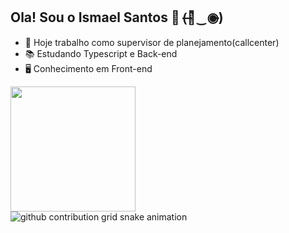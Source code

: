 ## Ola! Sou o Ismael Santos 👋 (̶◉͛‿◉̶)

- 💼 Hoje trabalho como supervisor de planejamento(callcenter)
- 📚 Estudando Typescript e Back-end
- 🖥️ Conhecimento em Front-end

<a href="https://github.com/anuraghazra/convoychat">
  <img height=200 align="center" src="https://github-readme-stats.vercel.app/api/top-langs?username=ismaelsants&layout=compact&langs_count=8&card_width=320" />
</a>

<br/>

<picture>
  <source media="(prefers-color-scheme: dark)" srcset="https://raw.githubusercontent.com/YourUser/ismaelsants/output/github-contribution-grid-snake-dark.svg">
  <source media="(prefers-color-scheme: light)" srcset="https://raw.githubusercontent.com/YourUser/ismaelsants/output/github-contribution-grid-snake.svg">
  <img alt="github contribution grid snake animation" src="https://raw.githubusercontent.com/YourUser/ismaelsants/output/github-contribution-grid-snake.svg">
</picture>
